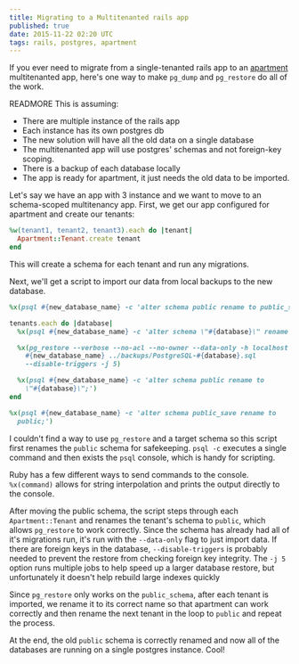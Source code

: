 ```yaml
---
title: Migrating to a Multitenanted rails app
published: true
date: 2015-11-22 02:20 UTC
tags: rails, postgres, apartment
---
```

If you ever need to migrate from a single-tenanted rails app to an
[apartment](https://github.com/influitive/apartment) multitenanted app,
here's one way to make `pg_dump` and `pg_restore` do all of the work.

READMORE
This is assuming:

* There are multiple instance of the rails app
* Each instance has its own postgres db
* The new solution will have all the old data on a single database
* The multitenanted app will use postgres' schemas and not foreign-key scoping.
* There is a backup of each database locally
* The app is ready for apartment, it just needs the old data to be imported.

Let's say we have an app with 3 instance and we want to move to an schema-scoped
multitenancy app. First, we get our app configured for apartment and create our
tenants:

```ruby
%w(tenant1, tenant2, tenant3).each do |tenant|
  Apartment::Tenant.create tenant
end
```

This will create a schema for each tenant and run any migrations.

Next, we'll get a script to import our data from local backups to the new
database.

```ruby
%x(psql #{new_database_name} -c 'alter schema public rename to public_save;')

tenants.each do |database|
  %x(psql #{new_database_name} -c 'alter schema \"#{database}\" rename to public;')

  %x(pg_restore --verbose --no-acl --no-owner --data-only -h localhost -d
    #{new_database_name} ../backups/PostgreSQL-#{database}.sql
    --disable-triggers -j 5)

  %x(psql #{new_database_name} -c 'alter schema public rename to
    \"#{database}\";')
end

%x(psql #{new_database_name} -c 'alter schema public_save rename to
  public;')
```

I couldn't find a way to use `pg_restore` and a target schema so this script first
renames the `public` schema for safekeeping. `psql -c` executes a single command
and then exists the `psql` console, which is handy for scripting.

Ruby has a few different ways to send commands to the console. `%x(command)`
allows for string interpolation and prints the output directly to the console.

After moving the public schema, the script steps through each
`Apartment::Tenant` and renames the tenant's schema to `public`, which allows
`pg_restore` to work correctly. Since the schema has already had all of it's
migrations run, it's run with the `--data-only` flag to just import data. If
there are foreign keys in the database, `--disable-triggers` is probably needed
to prevent the restore from checking foreign key integrity. The `-j 5` option
runs multiple jobs to help speed up a larger database restore, but
unfortunately it doesn't help rebuild large indexes quickly

Since `pg_restore` only works on the `public_schema`, after each tenant is
imported, we rename it to its correct name so that apartment can work correctly
and then rename the next tenant in the loop to `public` and repeat the process.

At the end, the old `public` schema is correctly renamed and now all of the
databases are running on a single postgres instance. Cool!

